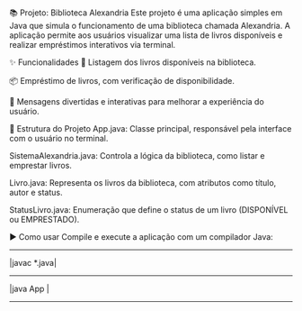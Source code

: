 📚 Projeto: Biblioteca Alexandria
Este projeto é uma aplicação simples em Java que simula o funcionamento de uma biblioteca chamada Alexandria. A aplicação permite aos usuários visualizar uma lista de livros disponíveis e realizar empréstimos interativos via terminal.

✨ Funcionalidades
📖 Listagem dos livros disponíveis na biblioteca.

📦 Empréstimo de livros, com verificação de disponibilidade.

🧠 Mensagens divertidas e interativas para melhorar a experiência do usuário.

🧩 Estrutura do Projeto
App.java: Classe principal, responsável pela interface com o usuário no terminal.

SistemaAlexandria.java: Controla a lógica da biblioteca, como listar e emprestar livros.

Livro.java: Representa os livros da biblioteca, com atributos como título, autor e status.

StatusLivro.java: Enumeração que define o status de um livro (DISPONÍVEL ou EMPRESTADO).

▶️ Como usar
Compile e execute a aplicação com um compilador Java:
 ____________
|javac *.java|
 ____________
|java App    |
 ____________
